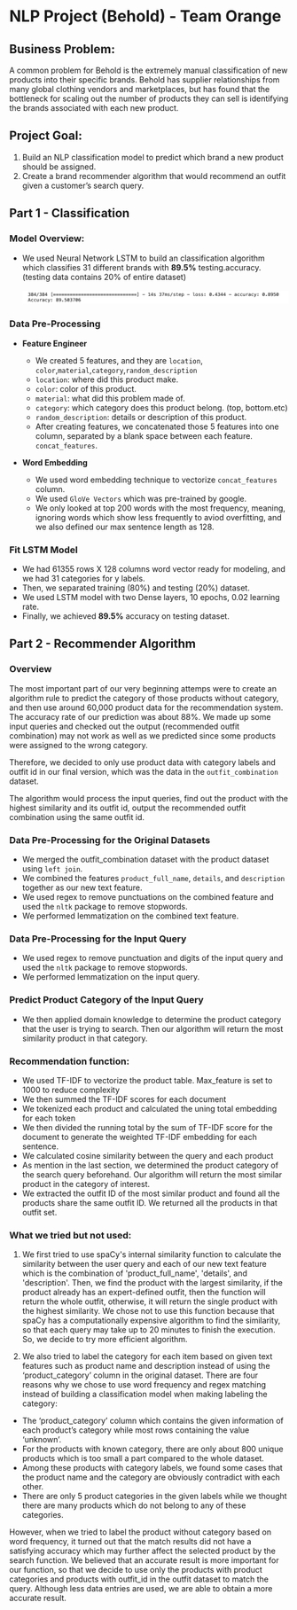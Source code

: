 # NLP Project (Behold) - Team Orange

## **Business Problem:** 
A common problem for Behold is the extremely manual classification of new products into their specific brands. Behold has supplier relationships from many global clothing vendors and marketplaces, but has found that the bottleneck for scaling out the number of products they can sell is identifying the brands associated with each new product.

## **Project Goal:**
1. Build an NLP classification model to predict which brand a new product should be assigned.
2. Create a brand recommender algorithm that would recommend an outfit given a customer’s search query.

## **Part 1 - Classification**
### Model Overview: <br>
- We used Neural Network LSTM to build an classification algorithm which classifies 31 different brands with **89.5%** testing.accuracy. (testing data contains 20% of entire dataset) <br><br>
![classification_results](images/classification_result.png) <br>

### Data Pre-Processing
- **Feature Engineer**
    - We created 5 features, and they are `location`, `color`,`material`,`category`,`random_description`
    - `location`: where did this product make.
    - `color`: color of this product.
    - `material`: what did this problem made of.
    - `category`: which category does this product belong. (top, bottom.etc)
    - `random_description`: details or description of this product. 
    - After creating features, we concatenated those 5 features into one column, separated by a blank space between each feature. `concat_features`.

- **Word Embedding**
    - We used word embedding technique to vectorize `concat_features` column. 
    - We used `GloVe Vectors` which was pre-trained by google. 
    - We only looked at top 200 words with the most frequency, meaning, ignoring words which show less frequently to aviod overfitting, and we also defined our max sentence length as 128. 

### Fit LSTM Model
- We had 61355 rows X 128 columns word vector ready for modeling, and we had 31 categories for y labels.
- Then, we separated training (80%) and testing (20%) dataset.
- We used LSTM model with two Dense layers, 10 epochs, 0.02 learning rate.
- Finally, we achieved **89.5%** accuracy on testing dataset.

## **Part 2 - Recommender Algorithm**

### Overview
The most important part of our very beginning attemps were to create an algorithm rule to predict the category of those products without category, and then use around 60,000 product data for the recommendation system. The accuracy rate of our prediction was about 88%. We made up some input queries and checked out the output (recommended outfit combination) may not work as well as we predicted since some products were assigned to the wrong category.

Therefore, we decided to only use product data with category labels and outfit id in our final version, which was the data in the `outfit_combination` dataset. 

The algorithm would process the input queries, find out the product with the highest similarity and its outfit id, output the recommended outfit combination using the same outfit id.

### Data Pre-Processing for the Original Datasets
- We merged the outfit_combination dataset with the product dataset using `left join`. 
- We combined the features `product_full_name`, `details`, and `description` together as our new text feature. 
- We used regex to remove punctuations on the combined feature and used the `nltk` package to remove stopwords. 
- We performed lemmatization on the combined text feature.

### Data Pre-Processing for the Input Query
- We used regex to remove punctuation and digits of the input query and used the `nltk` package to remove stopwords. 
- We performed lemmatization on the input query.

### Predict Product Category of the Input Query
- We then applied domain knowledge to determine the product category that the user is trying to search. Then our algorithm will return the most similarity product in that category. 

### Recommendation function:
- We used TF-IDF to vectorize the product table. Max_feature is set to 1000 to reduce complexity
- We then summed the TF-IDF scores for each document
- We tokenized each product and calculated the uning total embedding for each token
- We then divided the running total by the sum of TF-IDF score for the document to generate the weighted TF-IDF embedding for each sentence. 
- We calculated cosine similarity between the query and each product
- As mention in the last section, we determined the product category of the search query beforehand. Our algorithm will return the most similar product in the category of interest.
- We extracted the outfit ID of the most similar product and found all the products share the same outfit ID. We returned all the products in that outfit set.  
 
 
 
### What we tried but not used:
1.	We first tried to use spaCy's internal similarity function to calculate the similarity between the user query and each of our new text feature which is the combination of 'product_full_name', 'details', and 'description'. Then, we find the product with the largest similarity, if the product already has an expert-defined outfit, then the function will return the whole outfit, otherwise, it will return the single product with the highest similarity. We chose not to use this function because that spaCy has a computationally expensive algorithm to find the similarity, so that each query may take up to 20 minutes to finish the execution. So, we decide to try more efficient algorithm.

2.	We also tried to label the category for each item based on given text features such as product name and description instead of using the ‘product_category’ column in the original dataset. There are four reasons why we chose to use word frequency and regex matching instead of building a classification model when making labeling the category:
- The ‘product_category’ column which contains the given information of each product’s category while most rows containing the value ‘unknown’.  
- For the products with known category, there are only about 800 unique products which is too small a part compared to the whole dataset. 
- Among these products with category labels, we found some cases that the product name and the category are obviously contradict with each other.  
- There are only 5 product categories in the given labels while we thought there are many products which do not belong to any of these categories.

However, when we tried to label the product without category based on word frequency, it turned out that the match results did not have a satisfying accuracy which may further affect the selected product by the search function. We believed that an accurate result is more important for our function, so that we decide to use only the products with product categories and products with outfit_id in the outfit dataset to match the query. Although less data entries are used, we are able to obtain a more accurate result.

